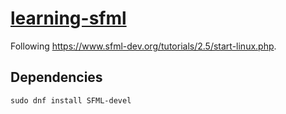 # [learning-sfml](https://github.com/eidoom/learning-sfml)

Following <https://www.sfml-dev.org/tutorials/2.5/start-linux.php>.

## Dependencies

```shell
sudo dnf install SFML-devel
```
